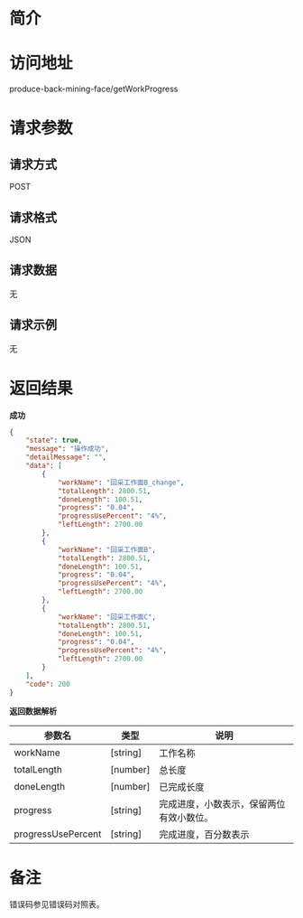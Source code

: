 # 简介

# 访问地址
produce-back-mining-face/getWorkProgress

# 请求参数

## 请求方式
POST

## 请求格式
JSON

## 请求数据
无

## 请求示例
无

# 返回结果
**成功**
```json
{
    "state": true,
    "message": "操作成功",
    "detailMessage": "",
    "data": [
        {
            "workName": "回采工作面B_change",
            "totalLength": 2800.51,
            "doneLength": 100.51,
            "progress": "0.04",
            "progressUsePercent": "4%",
            "leftLength": 2700.00
        },
        {
            "workName": "回采工作面B",
            "totalLength": 2800.51,
            "doneLength": 100.51,
            "progress": "0.04",
            "progressUsePercent": "4%",
            "leftLength": 2700.00
        },
        {
            "workName": "回采工作面C",
            "totalLength": 2800.51,
            "doneLength": 100.51,
            "progress": "0.04",
            "progressUsePercent": "4%",
            "leftLength": 2700.00
        }
    ],
    "code": 200
}
```

**返回数据解析**

|参数名|类型|说明|
|-|-|-|
|workName|[string]|工作名称|
|totalLength|[number]|总长度|
|doneLength|[number]|已完成长度|
|progress|[string]|完成进度，小数表示，保留两位有效小数位。|
|progressUsePercent|[string]|完成进度，百分数表示|

# 备注
错误码参见错误码对照表。